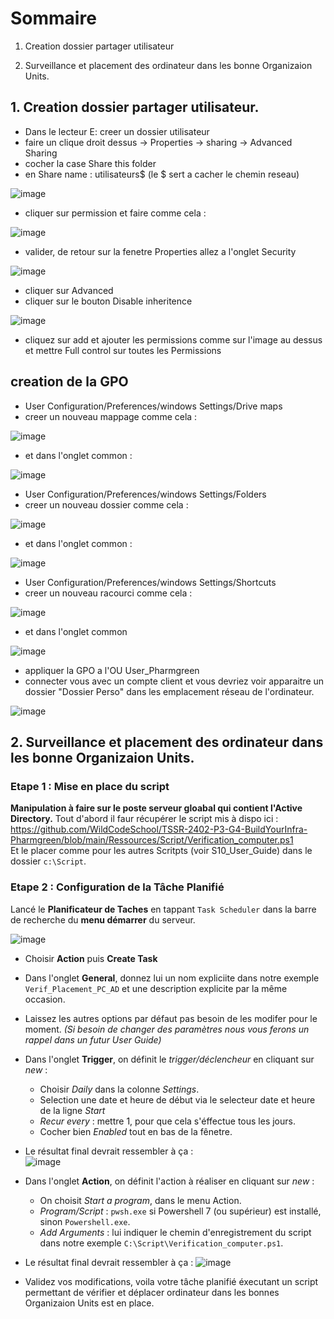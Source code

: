 # **Sommaire**

1) Creation dossier partager utilisateur

2) Surveillance et placement des ordinateur dans les bonne Organizaion Units.



## **1. Creation dossier partager utilisateur.**

- Dans le lecteur E: creer un dossier utilisateur
- faire un clique droit dessus -> Properties -> sharing -> Advanced Sharing
- cocher la case Share this folder
- en Share name : utilisateurs$ (le $ sert a cacher le chemin reseau)

![image](https://github.com/WildCodeSchool/TSSR-2402-P3-G4-BuildYourInfra-Pharmgreen/assets/81968235/0cfbad3c-bb73-4b04-a780-100b77ae9d64)

- cliquer sur permission et faire comme cela :

![image](https://github.com/WildCodeSchool/TSSR-2402-P3-G4-BuildYourInfra-Pharmgreen/assets/81968235/0fc32638-52f3-4a0a-a586-0a33588805ec)


- valider, de retour sur la fenetre Properties allez a l'onglet Security

![image](https://github.com/WildCodeSchool/TSSR-2402-P3-G4-BuildYourInfra-Pharmgreen/assets/81968235/7c5e044c-bcad-40ad-827b-05cfab72e61e)


- cliquer sur Advanced
- cliquer sur le bouton Disable inheritence

![image](https://github.com/WildCodeSchool/TSSR-2402-P3-G4-BuildYourInfra-Pharmgreen/assets/81968235/b84b4ce7-a1b9-4fa4-97ba-e6cb8af1ff55)


- cliquez sur add et ajouter les permissions comme sur l'image au dessus et mettre Full control sur toutes les Permissions

## creation de la GPO

- User Configuration/Preferences/windows Settings/Drive maps
- creer un nouveau mappage comme cela :

![image](https://github.com/WildCodeSchool/TSSR-2402-P3-G4-BuildYourInfra-Pharmgreen/assets/81968235/139cba92-a24d-4bdb-9d93-e8d16b87c868)



- et dans l'onglet common : 

![image](https://github.com/WildCodeSchool/TSSR-2402-P3-G4-BuildYourInfra-Pharmgreen/assets/81968235/994ca9e9-3600-4444-a1e7-5408333f1bda)


- User Configuration/Preferences/windows Settings/Folders
- creer un nouveau dossier comme cela :

![image](https://github.com/WildCodeSchool/TSSR-2402-P3-G4-BuildYourInfra-Pharmgreen/assets/81968235/a7499789-35dd-456b-b328-1ef4dd9c5948)


- et dans l'onglet common : 

![image](https://github.com/WildCodeSchool/TSSR-2402-P3-G4-BuildYourInfra-Pharmgreen/assets/81968235/9aa01851-0ea8-4e98-9d9b-1f3caa800be8)


- User Configuration/Preferences/windows Settings/Shortcuts
- creer un nouveau racourci comme cela :

![image](https://github.com/WildCodeSchool/TSSR-2402-P3-G4-BuildYourInfra-Pharmgreen/assets/81968235/c9e6b6a7-08c8-4f94-88f3-334a10561fd4)


- et dans l'onglet common 

![image](https://github.com/WildCodeSchool/TSSR-2402-P3-G4-BuildYourInfra-Pharmgreen/assets/81968235/c4dbaecc-aca8-4c80-b8b1-f00ef35bc898)

- appliquer la GPO a l'OU User_Pharmgreen
- connecter vous avec un compte client et vous devriez voir apparaitre un dossier "Dossier Perso" dans les emplacement réseau de l'ordinateur.

![image](https://github.com/WildCodeSchool/TSSR-2402-P3-G4-BuildYourInfra-Pharmgreen/assets/159529274/59adb6ba-935f-4694-b65a-cb12853a6ae8)



## **2. Surveillance et placement des ordinateur dans les bonne Organizaion Units.**

### **Etape 1 : Mise en place du script**

**Manipulation à faire sur le poste serveur gloabal qui contient l'Active Directory.**
Tout d'abord il faur récupérer le script mis à dispo ici :  
https://github.com/WildCodeSchool/TSSR-2402-P3-G4-BuildYourInfra-Pharmgreen/blob/main/Ressources/Script/Verification_computer.ps1  
Et le placer comme pour les autres Scritpts (voir S10_User_Guide) dans le dossier `c:\Script`.  

### **Etape 2 : Configuration de la Tâche Planifié**

Lancé le **Planificateur de Taches** en tappant `Task Scheduler` dans la barre de recherche du **menu démarrer** du serveur.  

![image](https://github.com/WildCodeSchool/TSSR-2402-P3-G4-BuildYourInfra-Pharmgreen/assets/159529274/1dcfd6a8-f8b2-454b-861d-4e800476e80e)

- Choisir **Action** puis **Create Task**  
- Dans l'onglet **General**, donnez lui un nom expliciite dans notre exemple `Verif_Placement_PC_AD` et une description explicite par la même occasion.  
- Laissez les autres options par défaut pas besoin de les modifer pour le moment. *(Si besoin de changer des paramètres nous vous ferons un rappel dans un futur User Guide)*  
- Dans l'onglet **Trigger**, on définit le *trigger/déclencheur* en cliquant sur *new* :  
  - Choisir *Daily* dans la colonne *Settings*.  
  - Selection une date et heure de début via le selecteur date et heure de la ligne *Start*  
  - *Recur every* : mettre 1, pour que cela s'éffectue tous les jours.  
  - Cocher bien *Enabled* tout en bas de la fênetre.

- Le résultat final devrait ressembler à ça :  
![image](https://github.com/WildCodeSchool/TSSR-2402-P3-G4-BuildYourInfra-Pharmgreen/assets/159529274/38941a49-f667-4ecf-b9fb-cf96d1428fff)  

- Dans l'onglet **Action**, on définit l'action à réaliser en cliquant sur *new* :  
  - On choisit *Start a program*, dans le menu Action.  
  - *Program/Script* : `pwsh.exe` si Powershell 7 (ou supérieur) est installé, sinon `Powershell.exe`.  
  - *Add Arguments* : lui indiquer le chemin d'enregistrement du script dans notre exemple `C:\Script\Verification_computer.ps1`.  

-  Le résultat final devrait ressembler à ça :
![image](https://github.com/WildCodeSchool/TSSR-2402-P3-G4-BuildYourInfra-Pharmgreen/assets/159529274/0d5f5983-f2af-45e6-96ed-ae5548b89a5d)  

- Validez vos modifications, voila votre tâche planifié éxecutant un script permettant de vérifier et déplacer ordinateur dans les bonnes Organizaion Units est en place.



